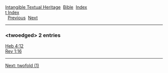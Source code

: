 [Intangible Textual Heritage](../../index)  [Bible](../index) 
[Index](index)   
[t Index](_t_)  
  [Previous](c11866)  [Next](c11868) 

------------------------------------------------------------------------

### &lt;twoedged&gt; 2 entries

[Heb 4:12](../kjv/heb004.htm#012)  
[Rev 1:16](../kjv/rev001.htm#016)  

------------------------------------------------------------------------

[Next: twofold (1)](c11868)
